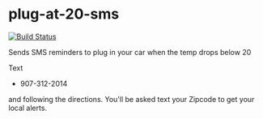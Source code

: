 # plug-at-20-sms

[![Build Status](https://travis-ci.org/codeforanchorage/plug-at-20-sms.svg?branch=master)](https://travis-ci.org/codeforanchorage/plug-at-20-sms)

Sends SMS reminders to plug in your car when the temp drops below 20

Text
- 907-312-2014

and following the directions. You'll be asked text your Zipcode to get your local alerts.

